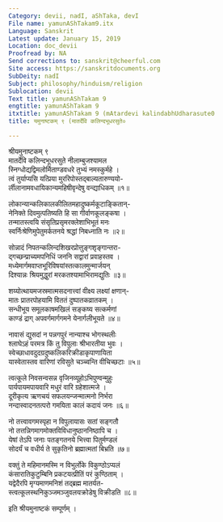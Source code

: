 ```yaml
---
Category: devii, nadI, aShTaka, devI
File name: yamunAShTakam9.itx
Language: Sanskrit
Latest update: January 15, 2019
Location: doc_devii
Proofread by: NA
Send corrections to: sanskrit@cheerful.com
Site access: https://sanskritdocuments.org
SubDeity: nadI
Subject: philosophy/hinduism/religion
Sublocation: devii
Text title: yamunAShTakam 9
engtitle: yamunAShTakam 9
itxtitle: yamunAShTakam 9 (mAtardevi kalindabhUdharasute0
title: यमुनाष्टकम् ९ (मातर्देवि कलिन्दभूधरसुते०

---
```

  
 श्रीयमुनाष्टकम् ९   
मातर्देवि कलिन्दभूधरसुते नीलाम्बुजश्यामल  
     स्निग्धोद्यद्विमलोर्मिताण्डवधरे तुभ्यं नमस्कुर्महे ।  
त्वं तुर्याप्यसि यत्प्रिया मुररिपोस्तद्बाल्यतारुण्ययो-  
     र्लीलानामवधायिकान्यमहिषीवृन्देषु वन्द्याधिकम् ॥१॥  
  
लोकान्यान्कलिकालकीलितमहादुष्कर्मकूटाङ्कितान्-  
     नेनिक्ते दिवमुत्पतिष्यति हि सा गीर्वाणकूलङ्कषा ।  
तन्मातस्त्वयि संसृतिप्रसृमरक्लेशाभिभूतं मनः  
     स्वर्निःश्रेणिमुपेतुमर्कतनये श्रद्धां निबध्नाति नः ॥२॥  
  
सोन्नादं निपतन्कलिन्दशिखरप्रोत्तुङ्गशृङ्गान्तरा-  
     द्गच्छन्प्राच्यमपनिधिं जननि सद्वारां प्रवाहस्तव ।  
मध्येमार्गमवाप्तभूरिविषयांस्तत्कालमुन्मार्जयन्  
     दिश्यान्नः श्रियमुद्धुरां मरकतश्यामाभिरामद्युतिः ॥३॥  
  
शय्योत्थायमजस्रमात्मसदनात्त्वां वीक्ष्य लक्ष्यां क्षणान्-  
     मातः प्रातरपोहयामि विततं दुष्पातकव्रातकम् ।  
सन्धीभूय समूलकाषमखिलं सङ्कष्य सत्कर्मणां  
     काण्डं द्राग् अपवर्गमार्गगमने येनार्गलीभूयते ॥४॥  
  
नावासं द्युसदां न पन्नगपुरं नान्याश्च भोगस्थलीः  
     श्लाघेऽहं परमत्र किं तु विपुलाः श्रीभारतीया भुवः ।  
स्वेच्छाधावदुदग्रदुष्कलिकरिक्रीडाकृपाणायिता  
     यास्वेतास्तव वारिणां रविसुते चञ्च्वन्ति वीचिच्छटाः ॥५॥  
  
त्वत्कूले निवसन्वसन्न वृजिनव्यूहोऽभिपुण्वन्मुहुः  
     पार्यपायमपायवारि मधुरं वारि ग्रहेशात्मजे ।  
दूरीकृत्य ऋणचयं सफलयन्जन्मात्मनो निर्भरा  
     नन्दास्वादनतत्परो गमयिता कालं कदायं जनः ॥६॥  
  
नो तत्त्वावगमस्पृहा न विपुलायासः सतां सङ्गतौ  
     नो तत्तन्निगमागमोक्तविविधानुष्ठाननिष्ठापि च ।  
येषां तेऽपि जनाः पतङ्गतनये भित्त्वा पितुर्मण्डलं  
     सोदर्यं च वधीर्य ते सुकृतिनो ब्रह्मात्मतां बिभ्रति ॥७॥  
  
वक्तुं ते महिमानमस्मि न विभुर्लोके विकुण्ठोऽप्यलं  
     कंसारातिकुटुम्बिनि प्रकटयत्प्रीतिं परं कुण्ठिताम् ।  
यद्वेदैरपि मृग्यमाणमनिशं तद्ब्रह्म मातर्यत-  
     स्त्वत्कूलस्थनिकुञ्जमञ्जुवलयक्रोडेषु विक्रीडति ॥८॥  
  
इति श्रीयमुनाष्टकं सम्पूर्णम् ।  
  
  
